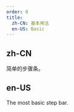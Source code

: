 ```yaml
---
order: 0
title:
  zh-CN: 基本用法
  en-US: Basic
---
```


## zh-CN

简单的步骤条。

## en-US

The most basic step bar.